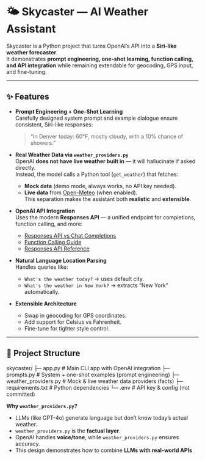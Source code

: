 # 🌤️ Skycaster — AI Weather Assistant

Skycaster is a Python project that turns OpenAI’s API into a **Siri-like weather forecaster**.  
It demonstrates **prompt engineering, one-shot learning, function calling, and API integration** while remaining extendable for geocoding, GPS input, and fine-tuning.

---

## ✨ Features

- **Prompt Engineering + One-Shot Learning**  
  Carefully designed system prompt and example dialogue ensure consistent, Siri-like responses:
  > “In Denver today: 60°F, mostly cloudy, with a 10% chance of showers.”

- **Real Weather Data via `weather_providers.py`**  
  OpenAI **does not have live weather built in** — it will hallucinate if asked directly.  
  Instead, the model calls a Python tool (`get_weather`) that fetches:
  - **Mock data** (demo mode, always works, no API key needed).  
  - **Live data** from [Open-Meteo](https://open-meteo.com/) (when enabled).  
  This separation makes the assistant both **realistic** and **extensible**.

- **OpenAI API Integration**  
  Uses the modern **Responses API** — a unified endpoint for completions, function calling, and more:  
  - [Responses API vs Chat Completions](https://platform.openai.com/docs/guides/migrate-to-responses)  
  - [Function Calling Guide](https://platform.openai.com/docs/guides/function-calling)  
  - [Responses API Reference](https://platform.openai.com/docs/api-reference/responses)  

- **Natural Language Location Parsing**  
  Handles queries like:  
  - `What's the weather today?` → uses default city.  
  - `What's the weather in New York?` → extracts “New York” automatically.

- **Extensible Architecture**  
  - Swap in geocoding for GPS coordinates.  
  - Add support for Celsius vs Fahrenheit.  
  - Fine-tune for tighter style control.

---

## 📂 Project Structure

skycaster/
├─ app.py               # Main CLI app with OpenAI integration
├─ prompts.py           # System + one-shot examples (prompt engineering)
├─ weather_providers.py # Mock & live weather data providers (facts)
├─ requirements.txt     # Python dependencies
└─ .env                 # API key & config (not committed)

**Why `weather_providers.py`?**  
- LLMs (like GPT-4o) generate language but don’t know today’s actual weather.  
- `weather_providers.py` is the **factual layer**.  
- OpenAI handles **voice/tone**, while `weather_providers.py` ensures accuracy.  
- This design demonstrates how to combine **LLMs with real-world APIs**
